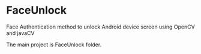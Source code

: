 # FaceUnlock
Face Authentication method to unlock Android device screen using OpenCV and javaCV

The main project is FaceUnlock folder.
